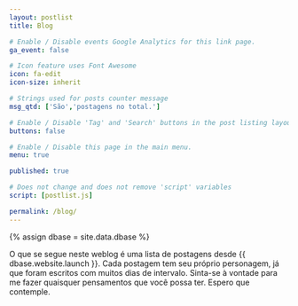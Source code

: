 ```yaml
---
layout: postlist
title: Blog

# Enable / Disable events Google Analytics for this link page.
ga_event: false

# Icon feature uses Font Awesome
icon: fa-edit
icon-size: inherit

# Strings used for posts counter message
msg_qtd: ['São','postagens no total.']

# Enable / Disable 'Tag' and 'Search' buttons in the post listing layout.
buttons: false

# Enable / Disable this page in the main menu.
menu: true

published: true

# Does not change and does not remove 'script' variables
script: [postlist.js]

permalink: /blog/
---
```


{% assign dbase = site.data.dbase %}

O que se segue neste weblog é uma lista de postagens desde {{ dbase.website.launch }}. Cada postagem tem seu próprio personagem, já que foram escritos com muitos dias de intervalo. Sinta-se à vontade para me fazer quaisquer pensamentos que você possa ter. Espero que contemple.
